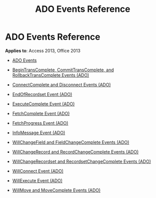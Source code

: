 ﻿---
title: ADO Events Reference
TOCTitle: ADO Events
ms:assetid: 5b9236da-1cac-45c1-8462-fce09899b6ae
ms:mtpsurl: https://msdn.microsoft.com/library/JJ249318(v=office.15)
ms:contentKeyID: 48545073
ms.date: 09/18/2015
mtps_version: v=office.15
---

# ADO Events Reference


**Applies to**: Access 2013, Office 2013

  - [ADO Events](ado-events.md)

  - [BeginTransComplete, CommitTransComplete, and RollbackTransComplete Events (ADO)](begintranscomplete-committranscomplete-and-rollbacktranscomplete-events-ado.md)

  - [ConnectComplete and Disconnect Events (ADO)](connectcomplete-and-disconnect-events-ado.md)

  - [EndOfRecordset Event (ADO)](endofrecordset-event-ado.md)

  - [ExecuteComplete Event (ADO)](executecomplete-event-ado.md)

  - [FetchComplete Event (ADO)](fetchcomplete-event-ado.md)

  - [FetchProgress Event (ADO)](fetchprogress-event-ado.md)

  - [InfoMessage Event (ADO)](infomessage-event-ado.md)

  - [WillChangeField and FieldChangeComplete Events (ADO)](willchangefield-and-fieldchangecomplete-events-ado.md)

  - [WillChangeRecord and RecordChangeComplete Events (ADO)](willchangerecord-and-recordchangecomplete-events-ado.md)

  - [WillChangeRecordset and RecordsetChangeComplete Events (ADO)](willchangerecordset-and-recordsetchangecomplete-events-ado.md)

  - [WillConnect Event (ADO)](willconnect-event-ado.md)

  - [WillExecute Event (ADO)](willexecute-event-ado.md)

  - [WillMove and MoveComplete Events (ADO)](willmove-and-movecomplete-events-ado.md)

